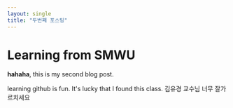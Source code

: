 ```yaml
---
layout: single
title: "두번째 포스팅"
---
```


# Learning from SMWU
**hahaha**, this is my second blog post.

learning github is fun.
It's lucky that I found this class.
김유경 교수님 너무 잘가르치세요
